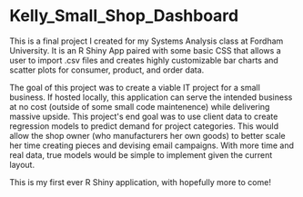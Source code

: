 # Kelly_Small_Shop_Dashboard
This is a final project I created for my Systems Analysis class at Fordham University. It is an R Shiny App paired with some basic CSS that allows a user to import .csv files and creates highly customizable bar charts and scatter plots for consumer, product, and order data. 

The goal of this project was to create a viable IT project for a small business. If hosted locally, this application can serve the intended business at no cost (outside of some small code maintenence) while delivering massive upside. This project's end goal was to use client data to create regression models to predict demand for project categories. This would allow the shop owner (who manufacturers her own goods) to better scale her time creating pieces and devising email campaigns. With more time and real data, true models would be simple to implement given the current layout.

This is my first ever R Shiny application, with hopefully more to come!
